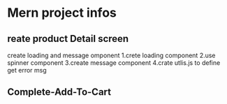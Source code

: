 # Mern project infos 

## reate product Detail screen
create loading and message omponent
1.crete loading component
2.use spinner component
3.create message component
4.crate utlis.js to define get error msg 
## Complete-Add-To-Cart